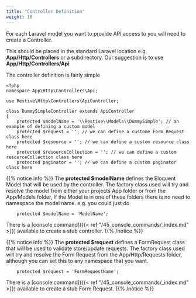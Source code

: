 ```yaml
---
title: "Controller Definition"
weight: 10
---
```


For each Laravel model you want to provide API access to you will need to create a Controller.

This should be placed in the standard Laravel location
e.g. **App/Http/Controllers** or a subdirectory. Our suggestion is to use **App/Http/Controllers/Api**

The controller definition is fairly simple

    <?php
    namespace App\Http\Controllers\Api;

    use Restive\Http\Controllers\ApiController;

    class DummySimpleController extends ApiController
    {
        protected $modelName = '\\Restive\\Models\\DummySimple'; // an example of defining a custom model
        protected $request = ''; // we can define a custome Form Request class here
        protected $resource = ''; // we can define a custom resource class here
        protected $resourceCollection = ''; // we can define a custom resourceCollection class here
        protected paginator = ''; // we can define a custom paginator class here


{{% notice info %}}
The **protected $modelName** defines the Eloquent Model that will be used by the controller. The factory class used will try and resolve the model
    from either your projects App folder or from the App/Models folder, If the Model is in one of these folders there is no need to namespace the model name. e.g. you could just do

        protected $modelName = 'ModelName';

There is a [console command]({{< ref "/45_console_commands/_index.md" >}}) available to create a stub controller.
{{% /notice %}}

{{% notice info %}}
The **protected $request** defines a FormRequest class that will be used to validate store/update requests. The factory class used 
will try and resolve the Form Request from the App/Http/Requests folder, although you can set this to any namespace that you want.

        protected $request = 'FormRequestName';

There is a [console command]({{< ref "/45_console_commands/_index.md" >}}) available to create a stub Form Request.
{{% /notice %}}
